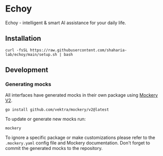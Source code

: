 # Echoy
Echoy - intelligent &amp; smart AI assistance for your daily life.

## Installation

```shell
curl -fsSL https://raw.githubusercontent.com/shaharia-lab/echoy/main/setup.sh | bash
```

## Development

### Generating mocks

All interfaces have generated mocks in their own package using [Mockery V2](https://github.com/vektra/mockery).

```shell
go install github.com/vektra/mockery/v2@latest
```

To update or generate new mocks run:

```shell
mockery
```

To ignore a specific package or make customizations please refer to the `.mockery.yaml` config file and Mockery documentation.
Don't forget to commit the generated mocks to the repository.